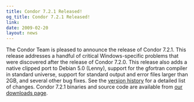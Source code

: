 ```yaml
---
title: Condor 7.2.1 Released!
og_title: Condor 7.2.1 Released!
link: 
date: 2009-02-20
layout: news
---
```


The Condor Team is pleased to announce the release of Condor 7.2.1. This release addresses a handful of critical Windows-specific problems that were discovered after the release of Condor 7.2.0. This release also adds a native clipped port to Debian 5.0 (Lenny), support for the gfortran compiler in standard universe, support for standard output and error files larger than 2GB, and several other bug fixes. See the <a href="manual/latest-stable/9_Version_History.html">version history</a> for a detailed list of changes. Condor 7.2.1 binaries and source code are available from <a href="downloads/">our downloads page</a>. 
